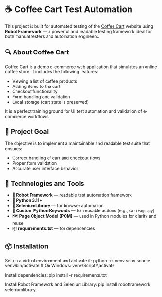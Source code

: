 # ☕ Coffee Cart Test Automation

This project is built for automated testing of the [Coffee Cart](https://coffee-cart.app/) website using **Robot Framework** — a powerful and readable testing framework ideal for both manual testers and automation engineers.

## 🔍 About Coffee Cart

Coffee Cart is a demo e-commerce web application that simulates an online coffee store. It includes the following features:  
- Viewing a list of coffee products  
- Adding items to the cart  
- Checkout functionality  
- Form handling and validation  
- Local storage (cart state is preserved)

It is a perfect training ground for UI test automation and validation of e-commerce workflows.

## 🎯 Project Goal

The objective is to implement a maintainable and readable test suite that ensures:
- Correct handling of cart and checkout flows
- Proper form validation
- Accurate user interface behavior

## 🧰 Technologies and Tools

- 🤖 **Robot Framework** — readable test automation framework
- 🐍 **Python 3.11+**
- 🧪 **SeleniumLibrary** — for browser automation
- 📄 **Custom Python Keywords** — for reusable actions (e.g., `CartPage.py`)
- 🗺️ **Page Object Model (POM)** — used in Python modules for clarity and reuse
- 📦 **requirements.txt** — for dependencies

## 📦 Installation
Set up a virtual environment and activate it:
python -m venv venv
source venv/bin/activate  # On Windows: venv\Scripts\activate

Install dependencies:
pip install -r requirements.txt

Install Robot Framework and SeleniumLibrary:
pip install robotframework seleniumlibrary

